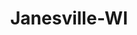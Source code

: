 ---
title: Janesville-WI
slug: janesville-wi
f_state:
- cms/state/wisconsin.md
f_locations:
- cms/payday-loan/advance-america-2574.md
- cms/payday-loan/budgetline-cash-advance-5566.md
- cms/payday-loan/check-go-10008.md
- cms/payday-loan/check-into-cash-12622.md
- cms/payday-loan/check-into-cash-wisconsin-llc-13720.md
- cms/payday-loan/checks-for-cash-14665.md
- cms/payday-loan/checks-for-cash-14667.md
- cms/payday-loan/national-cash-advance-22687.md
- cms/payday-loan/national-cash-advance-22694.md
- cms/payday-loan/national-quick-cash-22848.md
- cms/payday-loan/quick-cash-inc-25158.md
- cms/payday-loan/speedy-loan-26827.md
updated-on: '2024-05-30T13:41:28.615Z'
created-on: '2024-05-30T13:41:28.615Z'
published-on: '2024-05-30T13:54:32.469Z'
f_city: Janesville
layout: '[city].html'
tags: city
---